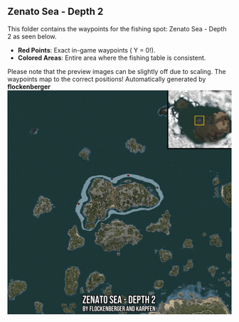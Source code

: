 ## Zenato Sea - Depth 2
This folder contains the waypoints for the fishing spot: Zenato Sea - Depth 2 as seen below.

- **Red Points**: Exact in-game waypoints ( Y = 0!).
- **Colored Areas**: Entire area where the fishing table is consistent.

Please note that the preview images can be slightly off due to scaling. The waypoints map to the correct positions!
Automatically generated by **flockenberger**
![preview_Zenato Sea - Depth 2](./Preview.webp)